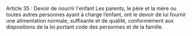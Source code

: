 Article 35 : Devoir de nourrir l'enfant
Les parents, le père et la mère ou toutes autres personnes ayant à charge l’enfant, ont le devoir de lui fournir une alimentation normale, suffisante et de qualité, conformément aux dispositions de la loi portant code des personnes et de la famille.